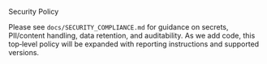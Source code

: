 Security Policy

Please see `docs/SECURITY_COMPLIANCE.md` for guidance on secrets, PII/content handling, data retention, and auditability. As we add code, this top‑level policy will be expanded with reporting instructions and supported versions.

